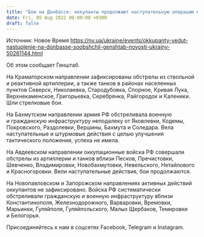 ```yaml
---
title: "Бои на Донбассе: оккупанты продолжают наступательную операцию на Бахмутском и Авдеевском направлениях — Генштаб"
date: Fri, 05 Aug 2022 08:00:00 +0300
draft: false
---
```

Источник: Новое Время https://nv.ua/ukraine/events/okkupanty-vedut-nastuplenie-na-donbasse-soobshchil-genshtab-novosti-ukrainy-50261144.html


Об этом сообщает Генштаб.

На Краматорском направлении зафиксированы обстрелы из ствольной и реактивной артиллерии, а также танков в районах населенных пунктов Северск, Николаевка, Стародубовка, Спорное, Кривая Лука, Верхнекаменское, Григорьевка, Серебрянка, Райгородок и Каленики. Шли стрелковые бои.

На Бахмутском направлении армия РФ обстреливала военную и гражданскую инфраструктуру неподалеку от Яковлевки, Кодемы, Покровского, Раздолевки, Вершины, Бахмута и Соледара. Вела наступательные и штурмовые действия с целью улучшения тактического положения, успеха не имела.

На Авдеевском направлении оккупационные войска РФ совершали обстрелы из артиллерии и танков вблизи Песков, Пречистовки, Шевченко, Владимировки, Новобахмутовки, Невельского, Нетайлового и Красногоровки. Вели наступательные действия, бои продолжаются.

На Новопавловском и Запорожском направлениях активных действий оккупантов не зафиксировано. Войска РФ систематически обстреливали гражданскую и военную инфраструктуру вблизи Константинополя, Железнодорожного, Варваровки, Времовки, Марьинки, Гуляйполя, Гуляйпольского, Малых Щербаков, Темировки и Белогорья.

Присоединяйтесь к нам в соцсетях Facebook, Telegram и Instagram.

